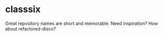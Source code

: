 # classsix
Great repository names are short and memorable. Need inspiration? How about refactored-disco?
